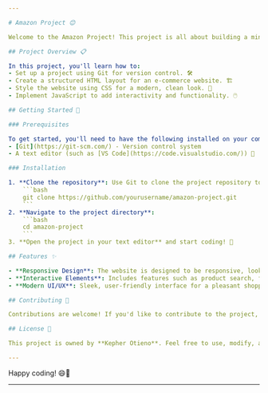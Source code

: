 ```yaml
---

# Amazon Project 😊

Welcome to the Amazon Project! This project is all about building a mini version of Amazon's website. We'll be focusing on front-end development, using HTML, CSS, and JavaScript to create a dynamic and responsive e-commerce platform. 🌐✨

## Project Overview 📋

In this project, you'll learn how to:
- Set up a project using Git for version control. 🛠️
- Create a structured HTML layout for an e-commerce website. 🏗️
- Style the website using CSS for a modern, clean look. 🎨
- Implement JavaScript to add interactivity and functionality. 🖱️

## Getting Started 🚀

### Prerequisites

To get started, you'll need to have the following installed on your computer:
- [Git](https://git-scm.com/) - Version control system
- A text editor (such as [VS Code](https://code.visualstudio.com/)) 📝

### Installation

1. **Clone the repository**: Use Git to clone the project repository to your local machine.
    ```bash
    git clone https://github.com/yourusername/amazon-project.git
    ```
2. **Navigate to the project directory**:
    ```bash
    cd amazon-project
    ```
3. **Open the project in your text editor** and start coding! 🎉

## Features ✨

- **Responsive Design**: The website is designed to be responsive, looking great on both desktop and mobile devices. 📱💻
- **Interactive Elements**: Includes features such as product search, filtering, and dynamic content updates. 🔍🛍️
- **Modern UI/UX**: Sleek, user-friendly interface for a pleasant shopping experience. 😍

## Contributing 🤝

Contributions are welcome! If you'd like to contribute to the project, please fork the repository and create a pull request. Feel free to report issues and suggest new features! 👍

## License 📄

This project is owned by **Kepher Otieno**. Feel free to use, modify, and distribute it as you like, but please give credit to the original creator. 😊

---
```


Happy coding! 😄🎈

---
